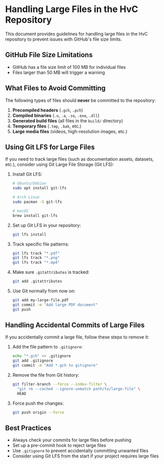 # Handling Large Files in the HvC Repository

This document provides guidelines for handling large files in the HvC repository to prevent issues with GitHub's file size limits.

## GitHub File Size Limitations

- GitHub has a file size limit of 100 MB for individual files
- Files larger than 50 MB will trigger a warning

## What Files to Avoid Committing

The following types of files should **never** be committed to the repository:

1. **Precompiled headers** (`.gch`, `.pch`)
2. **Compiled binaries** (`.o`, `.a`, `.so`, `.exe`, `.dll`)
3. **Generated build files** (all files in the `build/` directory)
4. **Temporary files** (`.tmp`, `.bak`, etc.)
5. **Large media files** (videos, high-resolution images, etc.)

## Using Git LFS for Large Files

If you need to track large files (such as documentation assets, datasets, etc.), consider using Git Large File Storage (Git LFS):

1. Install Git LFS:
   ```bash
   # Ubuntu/Debian
   sudo apt install git-lfs
   
   # Arch Linux
   sudo pacman -S git-lfs
   
   # macOS
   brew install git-lfs
   ```

2. Set up Git LFS in your repository:
   ```bash
   git lfs install
   ```

3. Track specific file patterns:
   ```bash
   git lfs track "*.pdf"
   git lfs track "*.png"
   git lfs track "*.mp4"
   ```

4. Make sure `.gitattributes` is tracked:
   ```bash
   git add .gitattributes
   ```

5. Use Git normally from now on:
   ```bash
   git add my-large-file.pdf
   git commit -m "Add large PDF document"
   git push
   ```

## Handling Accidental Commits of Large Files

If you accidentally commit a large file, follow these steps to remove it:

1. Add the file pattern to `.gitignore`:
   ```bash
   echo "*.gch" >> .gitignore
   git add .gitignore
   git commit -m "Add *.gch to gitignore"
   ```

2. Remove the file from Git history:
   ```bash
   git filter-branch --force --index-filter \
     "git rm --cached --ignore-unmatch path/to/large-file" \
     HEAD
   ```

3. Force push the changes:
   ```bash
   git push origin --force
   ```

## Best Practices

- Always check your commits for large files before pushing
- Set up a pre-commit hook to reject large files
- Use `.gitignore` to prevent accidentally committing unwanted files
- Consider using Git LFS from the start if your project requires large files 